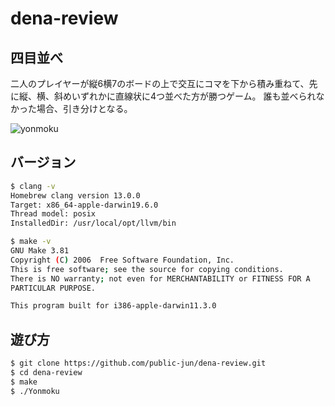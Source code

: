 # dena-review

## 四目並べ
二人のプレイヤーが縦6横7のボードの上で交互にコマを下から積み重ねて、先に縦、横、斜めいずれかに直線状に4つ並べた方が勝つゲーム。
誰も並べられなかった場合、引き分けとなる。

![yonmoku](https://user-images.githubusercontent.com/60804160/146204073-8ba1ca22-2cf6-4ce5-9da6-8487761ad76e.gif)

## バージョン
```bash
$ clang -v
Homebrew clang version 13.0.0
Target: x86_64-apple-darwin19.6.0
Thread model: posix
InstalledDir: /usr/local/opt/llvm/bin

$ make -v
GNU Make 3.81
Copyright (C) 2006  Free Software Foundation, Inc.
This is free software; see the source for copying conditions.
There is NO warranty; not even for MERCHANTABILITY or FITNESS FOR A
PARTICULAR PURPOSE.

This program built for i386-apple-darwin11.3.0
```


 ## 遊び方
 ```bash
$ git clone https://github.com/public-jun/dena-review.git
$ cd dena-review
$ make
$ ./Yonmoku
 ```
